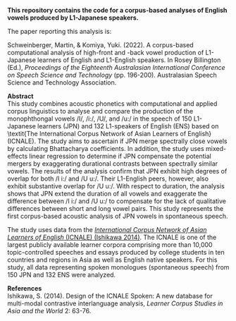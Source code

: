 **This repository contains the code for a corpus-based analyses of English vowels produced by L1-Japanese speakers.**

The paper reporting this analysis is:

Schweinberger, Martin, & Komiya, Yuki. (2022). A corpus-based computational analysis of high-front and -back vowel production of L1-Japanese learners of English and L1-English speakers. In Rosey Billington (Ed.), *Proceedings of the Eighteenth Australasian International Conference on Speech Science and Technology* (pp. 196-200). Australasian Speech Science and Technology Association.

**Abstract**  
This study combines acoustic phonetics with computational and applied corpus linguistics to analyse and compare the production of the monophthongal vowels /I/, /i:/, /U/, and /u:/ in the speech of 150 L1-Japanese learners (JPN) and 132 L1-speakers of English (ENS) based on \textit{The International Corpus Network of Asian Learners of English} (ICNALE). The study aims to ascertain if JPN merge spectrally close vowels by calculating Bhattacharya coefficients. In addition, the study uses mixed-effects linear regression to determine if JPN compensate the potential mergers by exaggerating durational contrasts between spectrally similar vowels. The results of the analysis confirm that JPN exhibit high degrees of overlap for both /I i:/ and /U u:/. Their L1-English peers, however, also exhibit substantive overlap for /U u:/. With respect to duration, the analysis shows that JPN extend the duration of all vowels and exaggerate  the difference between /I i:/ and /U u:/ to compensate for the lack of qualitative differences between short and long vowel pairs. This study represents the first corpus-based acoustic analysis of JPN vowels in spontaneous speech.   

The study uses data from the [*International Corpus Network of Asian Learners of English* (ICNALE) (Ishikawa 2014)](http://language.sakura.ne.jp/icnale/download.html). The ICNALE is one of the largest publicly available learner corpora comprising more than 10,000 topic-controlled speeches and essays produced by college students in ten countries and regions in Asia as well as English native speakers. For this study, all data representing spoken monologues (spontaneous speech) from 150 JPN and 132 ENS were analyzed. 

**References**  
Ishikawa, S. (2014). Design of the ICNALE Spoken: A new database for multi-modal contrastive interlanguage analysis, *Learner Corpus Studies in Asia and the World* 2: 63-76.
